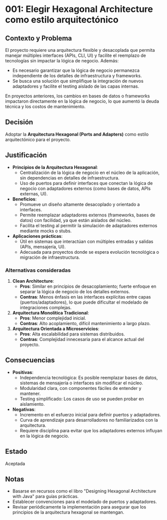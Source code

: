 # 001: Elegir Hexagonal Architecture como estilo arquitectónico

## Contexto y Problema
El proyecto requiere una arquitectura flexible y desacoplada que permita manejar múltiples interfaces (APIs, CLI, UI) y facilite el reemplazo de tecnologías sin impactar la lógica de negocio. Además:
- Es necesario garantizar que la lógica de negocio permanezca independiente de los detalles de infraestructura y frameworks.
- Se busca una solución que simplifique la integración de nuevos adaptadores y facilite el testing aislado de las capas internas.

En proyectos anteriores, los cambios en bases de datos o frameworks impactaron directamente en la lógica de negocio, lo que aumentó la deuda técnica y los costos de mantenimiento.

## Decisión
Adoptar la **Arquitectura Hexagonal (Ports and Adapters)** como estilo arquitectónico para el proyecto.

## Justificación
- **Principios de la Arquitectura Hexagonal**:
  - Centralización de la lógica de negocio en el núcleo de la aplicación, sin dependencias en detalles de infraestructura.
  - Uso de puertos para definir interfaces que conectan la lógica de negocio con adaptadores externos (como bases de datos, APIs externas, UI).
- **Beneficios**:
  - Promueve un diseño altamente desacoplado y orientado a interfaces.
  - Permite reemplazar adaptadores externos (frameworks, bases de datos) con facilidad, ya que están aislados del núcleo.
  - Facilita el testing al permitir la simulación de adaptadores externos mediante mocks o stubs.
- **Aplicaciones prácticas**:
  - Útil en sistemas que interactúan con múltiples entradas y salidas (APIs, mensajería, UI).
  - Adecuada para proyectos donde se espera evolución tecnológica o migración de infraestructura.

### Alternativas consideradas
1. **Clean Architecture**:
   - **Pros**: Similar en principios de desacoplamiento; fuerte enfoque en separar la lógica de negocio de los detalles externos.
   - **Contras**: Menos énfasis en las interfaces explícitas entre capas (puertos/adaptadores), lo que puede dificultar el modelado de integraciones complejas.
2. **Arquitectura Monolítica Tradicional**:
   - **Pros**: Menor complejidad inicial.
   - **Contras**: Alto acoplamiento, difícil mantenimiento a largo plazo.
3. **Arquitectura Orientada a Microservicios**:
   - **Pros**: Alta escalabilidad para sistemas distribuidos.
   - **Contras**: Complejidad innecesaria para el alcance actual del proyecto.

## Consecuencias
- **Positivas**:
  - Independencia tecnológica: Es posible reemplazar bases de datos, sistemas de mensajería o interfaces sin modificar el núcleo.
  - Modularidad clara, con componentes fáciles de entender y mantener.
  - Testing simplificado: Los casos de uso se pueden probar en aislamiento.
- **Negativas**:
  - Incremento en el esfuerzo inicial para definir puertos y adaptadores.
  - Curva de aprendizaje para desarrolladores no familiarizados con la arquitectura.
  - Requiere disciplina para evitar que los adaptadores externos influyan en la lógica de negocio.

## Estado
Aceptada

## Notas
- Basarse en recursos como el libro "Designing Hexagonal Architecture with Java" para guías prácticas.
- Establecer convenciones para el modelado de puertos y adaptadores.
- Revisar periódicamente la implementación para asegurar que los principios de la arquitectura hexagonal se mantengan.

